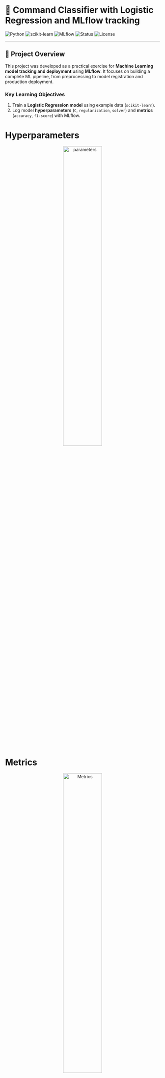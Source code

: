 # 🧠 Command Classifier with Logistic Regression and MLflow tracking

![Python](https://img.shields.io/badge/Python-3.10%2B-blue.svg) ![scikit-learn](https://img.shields.io/badge/scikit--learn-Logistic%20Regression-orange) ![MLflow](https://img.shields.io/badge/MLflow-Tracking%20%26%20Registry-brightgreen) ![Status](https://img.shields.io/badge/Status-Production%20Ready-success) ![License](https://img.shields.io/badge/License-MIT-lightgrey)

---

## 🚀 Project Overview

This project was developed as a practical exercise for **Machine Learning model tracking and deployment** using **MLflow**.
It focuses on building a complete ML pipeline, from preprocessing to model registration and production deployment.

### Key Learning Objectives

1. Train a **Logistic Regression model** using example data (`scikit-learn`).
2. Log model **hyperparameters** (`C`, `regularization`, `solver`) and **metrics** (`accuracy`, `f1-score`) with MLflow.

# Hyperparameters

<div style="text-align: center;">
   <img src="images/parameters.png" alt="parameters"  width="50%" height="50%" >
</div>

# Metrics

<div style="text-align: center;">
   <img src="images/parameters.png" alt="Metrics"  width="50%" height="50%" >
</div>

3. Use `mlflow.sklearn.log_model()` to **save and version** the trained model.

# code

<div style="text-align: center;">
   <img src="images/register.png" alt="register_code"  width="50%" height="50%" >
</div>

4. Register the model in the **MLflow Model Registry** with a unique name.

# Model

<div style="text-align: center;">
   <img src="images/models.png" alt="models"  width="50%" height="50%" >
</div>

5. Promote the model across lifecycle stages:

   ```
   None → Staging → Production
   ```

# Stage transition

<div style="text-align: center;">
   <img src="images/stage.png" alt="stage"  width="50%" height="50%" >
</div>

# Stage transition in MLFLOW UI

<div style="text-align: center;">
   <img src="images/stage_mlflow.png" alt="stage_mlflow"  width="50%" height="50%" >
</div>

6. Observe model versions, descriptions, and performance metrics in the MLflow UI.

# versions with descriptions

<div style="text-align: center;">
   <img src="images/versions.png" alt="stage_mlflow"  width="50%" height="50%" >
</div>

---

## 🧩 Project Structure

```
📁 command-classifier/
│
├── Data.py                     # Data loading, cleaning, label encoding
├── Transformer.py              # Text vectorization using Sentence Transformers
├── Model.py                    # Logistic Regression + embedding pipeline
├── DecodedPipelineWrapper.py   # Adds decoding + probability utilities to the pipeline
├── main.py                     # Full MLflow lifecycle: training → logging → registry
├── Nova.py                     # Loads the trained .pkl model and performs live predictions
├── test_model.py               # Interactive CLI for testing commands with Nova
├── commands_dataset.csv        # Example dataset with text and intents
└── README.md                   # Project documentation

```

---

## 🔍 Component-by-Component Explanation

### 1️⃣ **`Data.py` – Data Loading & Preprocessing**

This module is responsible for **loading**, **validating**, and **preprocessing** the dataset.

#### Key Features:

* Loads CSV data containing:

  ```
  text | command | intent
  ```
* Cleans text (lowercase, removes accents, punctuation, and extra spaces)
* Creates a unified **label column** (`command + intent`)
* Encodes labels using `LabelEncoder`
* Handles errors gracefully (missing file, empty CSV, wrong format)

#### Example Output:

```
✅ Dataset successfully loaded and processed.
Columns: text, label
```

---

### 2️⃣ **`Transformer.py` – Sentence Transformer Vectorization**

This module provides the **text embedding layer** using **Sentence Transformers**.

#### Key Class: `SentenceTransformerVectorizer`

* Wraps `SentenceTransformer` from `sentence-transformers` library.
* Uses the model: `'paraphrase-multilingual-mpnet-base-v2'`.
* Automatically detects and uses **GPU** if available.
* Produces dense numerical embeddings from input text.

#### Example:

```python
from Transformer import SentenceTransformerVectorizer
vectorizer = SentenceTransformerVectorizer()
embeddings = vectorizer.transform(["turn off the computer"])
print(embeddings.shape)  # (1, 768)
```

---

### 3️⃣ **`Model.py` – Model Pipeline & Training**

Defines the **Logistic Regression** model integrated with the transformer-based vectorizer.

#### Pipeline Architecture:

```
[ SentenceTransformerVectorizer ] → [ LogisticRegression ]
```

#### Training Process:

1. Loads cleaned text and encoded labels via `Data.py`
2. Splits data (80% train / 20% test)
3. Builds pipeline and trains model
4. Evaluates performance using:

   * Accuracy
   * Precision
   * Recall
   * F1-score
5. Saves model as `.pkl` for production usage

#### Output Example:

```
🏋️  MODEL TRAINING STARTED
🎯 Accuracy: 0.9423
🏆 F1 Score (weighted): 0.9371
✅ Model successfully trained.
💾 Model saved as model.pkl
```

---

### 4️⃣ **`DecodedPipelineWrapper.py` – Human-Readable Prediction Layer**

A lightweight wrapper to ensure the model returns **decoded labels** (instead of numeric classes) and **prediction probabilities**.

#### Class: `DecodedPipelineWrapper`

* Takes the trained pipeline and fitted `LabelEncoder`
* Provides:

  * `predict(order)` → returns decoded label (string)
  * `probability(order)` → returns confidence in %

#### Example:

```python
decoded_model = DecodedPipelineWrapper(pipeline, label_encoder)
command = "Play music at 6"
prediction = decoded_model.predict(command)
confidence = decoded_model.probability(command)
print(prediction, confidence)
# Output: "play music scheduled" , 97.25%
```

---

### 5️⃣ **`main.py` – MLflow Orchestration**

This script handles the **entire model lifecycle** using MLflow:

* Experiment tracking
* Parameter and metric logging
* Model registration
* Versioning and stage transition

#### Workflow:

1. Initializes MLflow experiment
2. Defines model parameters
3. Trains the pipeline via `ModelLR`
4. Logs all parameters, metrics, and artifacts
5. Registers and promotes model to **Production**

#### Key Features:

* Uses `infer_signature()` for schema consistency
* Automatically creates new model versions
* Promotes model from **Staging → Production**
* Assigns aliases for each stage

#### Example MLflow Console Output:

```
📦 REGISTERING MODEL IN MLFLOW MODEL REGISTRY
✅ Model version successfully created.
🚀 Model successfully moved to 'Production' stage.
🎯 FULL PROCESS COMPLETED SUCCESSFULLY
```

#### Logged Artifacts:

| Type           | Description                         |
| -------------- | ----------------------------------- |
| **Parameters** | Logistic Regression hyperparameters |
| **Metrics**    | Accuracy, F1-score, training time   |
| **Artifacts**  | Dataset, pickled model              |
| **Tags**       | Version, model type, author info    |

---

### 6️⃣ **`Nova.py` – Model Loader & Inference Interface**

`Nova` acts as a **lightweight production client** to load and use the trained model.

#### Workflow:

* Loads `.pkl` model generated by `ModelLR`
* Handles missing/corrupted models gracefully
* Predicts commands using the decoded pipeline
* Returns both prediction and confidence score

#### Example Usage:

```python
from Nova import Nova
model = Nova("model.pkl")
prediction, confidence, time = model.predict("open chrome browser")
print(prediction, confidence)
```

#### Output:

```
🧠 Predicted Command: open chrome immediate
📈 Confidence: 98.6%
⏱️ Inference Time: 0.128s
```

---

### 7️⃣ **`test_model.py` – Interactive CLI Application**

Provides a **terminal interface** to interact with the deployed model.

#### Features:

* Loads the trained model automatically
* Takes user input command
* Displays prediction, probability, and latency
* Type `exit` to quit the program

#### Example Console:

```
🌌  WELCOME TO NOVA'S COMMAND CLASSIFIER  🌌
👉 Enter a command: Turn off the PC

🧠 Detected Command  :  turn off computer immediate
📈 Confidence Level  :  96.73%
⏱️  Processing Time   :  0.1423 seconds
```

---

## 🔄 End-to-End Workflow Summary

| Stage                       | Description                          | Script           |
| --------------------------- | ------------------------------------ | ---------------- |
| **1. Data Preprocessing**   | Clean, encode, and validate dataset  | `Data.py`        |
| **2. Embedding Generation** | Convert text to vector embeddings    | `Transformer.py` |
| **3. Model Training**       | Train LR classifier using embeddings | `Model.py`       |
| **4. Experiment Tracking**  | Log metrics, params, and artifacts   | `main.py`        |
| **5. Model Registration**   | Register, version, and promote model | `main.py`        |
| **6. Model Serving**        | Load and serve `.pkl` model          | `Nova.py`        |
| **7. CLI Prediction**       | Real-time command testing            | `test_model.py`  |

---

## 🧾 Example MLflow Registry Snapshot

| Model Name            | Version | Stage      | Accuracy | F1-score |
| --------------------- | ------- | ---------- | -------- | -------- |
| Nova_classifier_model | 3       | Production | 0.945    | 0.940    |

---

## 🧰 Dependencies

* Python ≥ 3.9
* `mlflow`
* `scikit-learn`
* `pandas`
* `numpy`
* `sentence-transformers`
* `torch`

Install requirements:

```bash
pip install -r requirements.txt
```

---

## 🧑‍💻 Author

**Camilo Ramos Cotes**
Software Engineer | Machine Learning Enthusiast
📧 [camutoxlive20@gmail.com](mailto:camutoxlive20@gmail.com)
🔗 ([https://github.com/Camiloramos2000](https://github.com/Camiloramos2000))

---

## 🏁 Final Outcome

After running this full pipeline, you will obtain:

✅ A **Logistic Regression command classifier**
🧩 Tracked, registered, and versioned in MLflow
🧠 Encoded with SentenceTransformer embeddings
🎯 Wrapped for decoded, human-readable predictions
🚀 Served through a CLI application (“Nova”)

> *“From dataset to production — every stage tracked and versioned with MLflow.”* ✨

